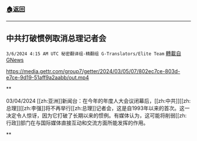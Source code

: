 ###  [:house:返回](README.md)
---


## 中共打破惯例取消总理记者会
`3/6/2024 4:15 AM UTC 秘密翻译组-精翻组 G-Translators/Elite Team` [轉載自GNews](https://gnews.org/articles/2369192)


https://media.gettr.com/group7/getter/2024/03/05/07/802ec7ce-803d-e7ce-9d19-51aff9a2aabb/out.mp4


**

03/04/2024 [[zh:亚洲]]新闻台：在今年的年度人大会议闭幕后，[[zh:中共]][[zh:总理]][[zh:李强]]将不再举行[[zh:总理]]记者会，这是自1993年以来的首次。这一决定令人惊讶，因为它打破了长期以来的惯例。有媒体认为，这可能将削弱[[zh:行政]]部门在与国际媒体直接互动和交流方面所能发挥的作用。

**
